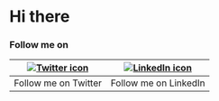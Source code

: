 # Hi there

### Follow me on
| [![Twitter icon](https://img.icons8.com/color/48/000000/twitter.png)](https://twitter.com/homorkhay) | [![LinkedIn icon](https://img.icons8.com/color/48/000000/linkedin.png)](https://www.linkedin.com/in/omokehinde-happiness-431930268) |
|---|---|
| Follow me on Twitter | Follow me on LinkedIn |

